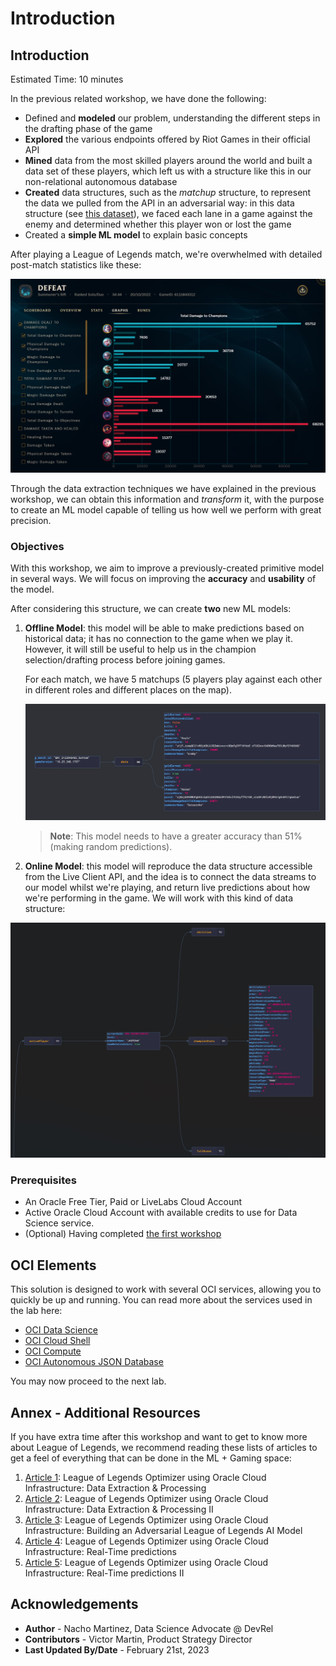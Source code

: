 # Introduction

## Introduction

Estimated Time: 10 minutes

In the previous related workshop, we have done the following:
- Defined and **modeled** our problem, understanding the different steps in the drafting phase of the game
- **Explored** the various endpoints offered by Riot Games in their official API
- **Mined** data from the most skilled players around the world and built a data set of these players, which left us with a structure like this in our non-relational autonomous database
- **Created** data structures, such as the *matchup* structure, to represent the data we pulled from the API in an adversarial way: in this data structure (see [this dataset](https://www.kaggle.com/jasperan/league-of-legends-1v1-matchups-results)), we faced each lane in a game against the enemy and determined whether this player won or lost the game
- Created a **simple ML model** to explain basic concepts

After playing a League of Legends match, we're overwhelmed with detailed post-match statistics like these:

![post-match statistics](./images/post_match_stats.png)

Through the data extraction techniques we have explained in the previous workshop, we can obtain this information and *transform* it, with the purpose to create an ML model capable of telling us how well we perform with great precision.

### Objectives

With this workshop, we aim to improve a previously-created primitive model in several ways. We will focus on improving the __accuracy__ and __usability__ of the model.

After considering this structure, we can create **two** new ML models:

1. **Offline Model**: this model will be able to make predictions based on historical data; it has no connection to the game when we play it. However, it will still be useful to help us in the champion selection/drafting process before joining games. 

    For each match, we have 5 matchups (5 players play against each other in different roles and different places on the map).
    
    ![offline matchups](./images/matchups.png)

    > **Note**: This model needs to have a greater accuracy than 51% (making random predictions).

2. **Online Model**: this model will reproduce the data structure accessible from the Live Client API, and the idea is to connect the data streams to our model whilst we're playing, and return live predictions about how we're performing in the game. We will work with this kind of data structure:

![live client matchups](./images/liveclient.png)

### Prerequisites

* An Oracle Free Tier, Paid or LiveLabs Cloud Account
* Active Oracle Cloud Account with available credits to use for Data Science service.
* (Optional) Having completed [the first workshop](../../workshops/dataextraction/index.html)

## OCI Elements

This solution is designed to work with several OCI services, allowing you to quickly be up and running. You can read more about the services used in the lab here:

- [OCI Data Science](https://www.oracle.com/artificial-intelligence/data-science/)
- [OCI Cloud Shell](https://docs.oracle.com/en-us/iaas/Content/API/Concepts/cloudshellintro.htm)
- [OCI Compute](https://www.oracle.com/cloud/compute/)
- [OCI Autonomous JSON Database](https://www.oracle.com/autonomous-database/autonomous-json-database/)


You may now proceed to the next lab.

## Annex - Additional Resources
If you have extra time after this workshop and want to get to know more about League of Legends, we recommend reading these lists of articles to get a feel of everything that can be done in the ML + Gaming space:

1. [Article 1](https://github.com/oracle-devrel/leagueoflegends-optimizer/blob/livelabs/articles/article1.md): League of Legends Optimizer using Oracle Cloud Infrastructure: Data Extraction & Processing
2. [Article 2](https://github.com/oracle-devrel/leagueoflegends-optimizer/blob/livelabs/articles/article2.md): League of Legends Optimizer using Oracle Cloud Infrastructure: Data Extraction & Processing II
3. [Article 3](https://github.com/oracle-devrel/leagueoflegends-optimizer/blob/livelabs/articles/article3.md): League of Legends Optimizer using Oracle Cloud Infrastructure: Building an Adversarial League of Legends AI Model
4. [Article 4](https://github.com/oracle-devrel/leagueoflegends-optimizer/blob/livelabs/articles/article4.md): League of Legends Optimizer using Oracle Cloud Infrastructure: Real-Time predictions
5. [Article 5](https://github.com/oracle-devrel/leagueoflegends-optimizer/blob/livelabs/articles/article5.md): League of Legends Optimizer using Oracle Cloud Infrastructure: Real-Time predictions II

## Acknowledgements

* **Author** - Nacho Martinez, Data Science Advocate @ DevRel
* **Contributors** -  Victor Martin, Product Strategy Director
* **Last Updated By/Date** - February 21st, 2023